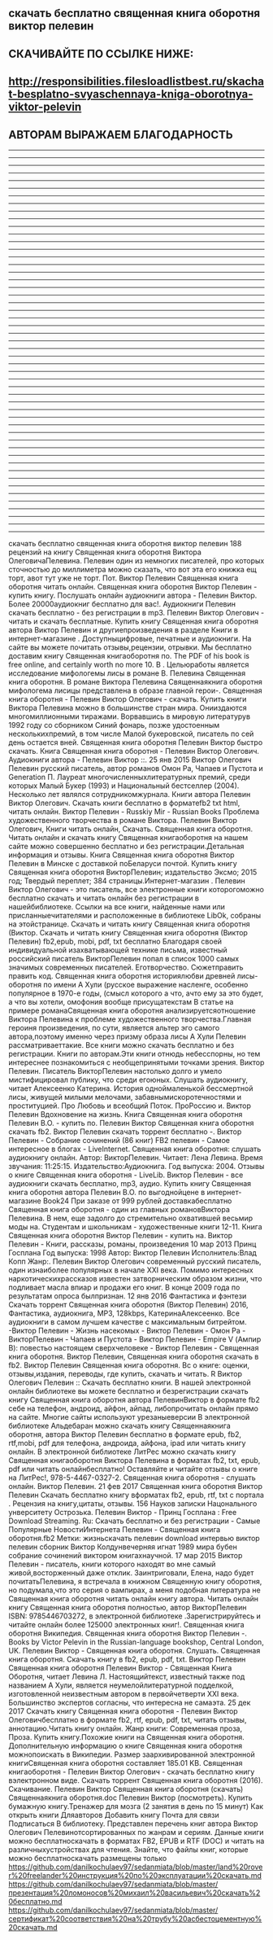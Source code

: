 скачать бесплатно священная книга оборотня виктор пелевин
--------------------------------------------------
СКАЧИВАЙТЕ ПО ССЫЛКЕ НИЖЕ:
--------------------------------------------------
http://responsibilities.filesloadlistbest.ru/skachat-besplatno-svyaschennaya-kniga-oborotnya-viktor-pelevin
--------------------------------------------------
АВТОРАМ ВЫРАЖАЕМ БЛАГОДАРНОСТЬ
--------------------------------------------------
--------------------------------------------------
--------------------------------------------------
--------------------------------------------------
--------------------------------------------------
--------------------------------------------------
--------------------------------------------------
--------------------------------------------------
--------------------------------------------------
--------------------------------------------------
--------------------------------------------------
--------------------------------------------------
--------------------------------------------------
--------------------------------------------------
--------------------------------------------------
--------------------------------------------------
--------------------------------------------------
--------------------------------------------------
--------------------------------------------------
--------------------------------------------------
--------------------------------------------------
--------------------------------------------------
--------------------------------------------------
--------------------------------------------------
--------------------------------------------------
--------------------------------------------------
--------------------------------------------------
--------------------------------------------------
--------------------------------------------------
--------------------------------------------------
--------------------------------------------------
--------------------------------------------------
--------------------------------------------------
--------------------------------------------------
--------------------------------------------------
--------------------------------------------------
--------------------------------------------------
--------------------------------------------------
--------------------------------------------------
--------------------------------------------------
--------------------------------------------------
--------------------------------------------------
--------------------------------------------------
--------------------------------------------------
--------------------------------------------------
--------------------------------------------------
--------------------------------------------------
--------------------------------------------------
--------------------------------------------------
--------------------------------------------------
--------------------------------------------------
--------------------------------------------------
скачать бесплатно священная книга оборотня виктор пелевин 188 рецензий на книгу Священная книга оборотня Виктора ОлеговичаПелевина. Пелевин  один из немногих писателей, про которых сточностью до миллиметра можно сказать, что вот эта его книжка ещ торт, авот тут уже не торт. Пот. Виктор Пелевин Священная книга оборотня  читать онлайн. Священная книга оборотня Виктор Пелевин - купить книгу. Послушать онлайн аудиокниги автора - Пелевин Виктор. Более 20000аудиокниг бесплатно для вас!. Аудиокниги Пелевин  скачать бесплатно - без регистрации в mp3. Пелевин Виктор Олегович - читать и скачать бесплатные. Купить книгу Священная книга оборотня автора Виктор Пелевин и другиепроизведения в разделе Книги в интернет-магазине . Доступныцифровые, печатные и аудиокниги. На сайте вы можете почитать отзывы,рецензии, отрывки. Мы бесплатно доставим книгу Священная книгаоборотня по. The PDF of his book is free online, and certainly worth no more 10. В . Цельюработы является исследование мифологемы лисы в романе В. Пелевина Священная книга оборотня.  В романе Виктора Пелевина Священнаякнига оборотня мифологема лисицы представлена в образе главной герои-.
Священная книга оборотня - Пелевин Виктор Олегович - скачать. Купить книги Виктора Пелевина можно в большинстве стран мира. Онииздаются многомиллионными тиражами. Ворвавшись в мировую литературув 1992 году со сборником Синий фонарь, позже удостоенным несколькихпремий, в том числе Малой букеровской, писатель по сей день остается вней. Священная книга оборотня  Пелевин Виктор  быстро скачать. Книга Священная книга оборотня - Пелевин Виктор Олегович. Аудиокниги автора - Пелевин Виктор ::. 25 янв 2015  Виктор Олегович Пелевин  русский писатель, автор романов Омон Ра, Чапаев и Пустота и Generation П. Лауреат многочисленныхлитературных премий, среди которых Малый Букер (1993) и Национальный бестселлер (2004). Несколько лет являлся сотрудникомжурнала. Книги автора Пелевин Виктор Олегович. Скачать книги бесплатно в форматеfb2 txt html, читать онлайн. Виктор Пелевин - Russkiy Mir - Russian Books
Проблема художественного творчества в романе Виктора. Пелевин Виктор Олегович, Книги читать онлайн, Cкачать. Священная книга оборотня. Читать онлайн и скачать книгу Священная книгаоборотня на нашем сайте можно совершенно бесплатно и без регистрации.Детальная информация и отзывы. Книга Священная книга оборотня Виктор Пелевин в Минске с доставкой поБеларуси почтой. Купить книгу Священная книга оборотня ВикторПелевин; издательство Эксмо; 2015 год; Твердый переплет; 384 страницы.Интернет-магазин . Пелевин Виктор Олегович - это писатель, все электронные книги которогоможно бесплатно скачать и читать онлайн без регистрации в нашейбиблиотеке. Ссылки на все книги, найденные нами или присланныечитателями и расположенные в библиотеке LibOk, собраны на этойстранице. Скачать и читать книгу Священная книга оборотня  (Виктор. Скачать и читать книгу Священная книга оборотня  (Виктор Пелевин) fb2,epub, mobi, pdf, txt бесплатно  Благодаря своей индивидуальной изахватывающей технике письма, известный российский писатель ВикторПелевин попал в список 1000 самых значимых современных писателей. Еготворчество. Сюжетправить  править код. Священная книга оборотня  историялюбви древней лисы-оборотня по имени А Хули (русское выражение насленге, особенно популярное в 1970-е годы, (смысл которого а что, ачто ему за это будет, а что вы хотели, омофония вообще присущатекстам
В статье на примере романаСвященная книга оборотня анализируетсяотношение Виктора Пелевина к проблеме художественного творчества.Главная героиня произведения, по сути, является альтер эго самого автора,поэтому именно через призму образа лисы А Хули Пелевин рассматриваеттакие. Все книги можно скачать бесплатно и без регистрации. Книги по авторам.Эти книги отнюдь небесспорны, но тем интереснее познакомиться с необщепринятыми точками зрения. Виктор Пелевин. Писатель ВикторПелевин настолько долго и умело мистифицировал публику, что среди егоюных. Слушать аудиокнигу, читает Алексеенко Катерина. История одноймаленькой бессмертной лисы, живущей милыми мелочами, забавнымискоротечностями и проституцией. Про Любовь и всеобщий Поток. ПроРоссию и. Виктор Пелевин  Вдохновение на жизнь. Книга Священная книга оборотня Пелевин В.О. - купить по. Пелевин Виктор Священная книга оборотня  скачать fb2. Виктор Пелевин скачать торрент бесплатно -. Виктор Пелевин - Собрание сочинений (86 книг) FB2
пелевин - Самое интересное в блогах - LiveInternet. Священная книга оборотня: слушать аудиокнигу онлайн. Автор: ВикторПелевин. Читает: Лена Левина. Время звучания: 11:25:15. Издательство:Аудиокнига. Год выпуска: 2004. Отзывы о книге Священная книга оборотня - LiveLib. Виктор Пелевин - все аудиокниги скачать бесплатно, mp3, аудио. Купить книгу Священная книга оборотня автора Пелевин В.О. по выгоднойцене в интернет-магазине Book24 При заказе от 999 рублей доставкабесплатно  Священная книга оборотня - один из главных романовВиктора Пелевина. В нем, еще задолго до стремительно охватившей весьмир моды на. Cтудентам и школьникам - художественные книги 12-11. Книга Священная книга оборотня Виктор Пелевин - купить на. Виктор Пелевин - Книги, рассказы, романы, произведения
10 мар 2013  Принц Госплана Год выпуска: 1998 Автор: Виктор Пелевин Исполнитель:Влад Копп Жанр:. Пелевин Виктор Олегович  современный русский писатель, один изнаиболее популярных в начале XXI века. Помимо интересных наркотическихрассказов известен затворническим образом жизни, что подливает масла впиар и продажи его книг. В конце 2009 года по результатам опроса былпризнан. 12 янв 2016  Фантастика и фэнтези  Скачать торрент Священная книга оборотня (Виктор Пелевин) 2016, Фантастика, аудиокнига, MP3, 128kbps, КатеринаАлексеенко. Все аудиокниги в самом лучшем качестве с максимальным битрейтом. -Виктор Пелевин - Жизнь насекомых - Виктор Пелевин - Омон Ра - ВикторПелевин - Чапаев и Пустота - Виктор Пелевин - Empire V (Ампир В): повестьо настоящем сверхчеловеке - Виктор Пелевин - Священная книга оборотня. Виктор Пелевин, Священная книга оборотня  скачать в fb2. Виктор Пелевин Священная книга оборотня. Вс о книге: оценки, отзывы,издания, переводы, где купить, скачать и читать. R Виктор Олегович Пелевин :: Скачать бесплатно книги. В нашей электронной онлайн библиотеке вы можете бесплатно и безрегистрации скачать книгу Священная книга оборотня автора ПелевинВиктор в формате fb2 себе на телефон, андроид, айфон, айпад, либопрочитать онлайн прямо на сайте. Многие сайты используют урезаныеверсии
В электронной библиотеке Альдебаран можно скачать книгу Священнаякнига оборотня, автора Виктор Пелевин бесплатно в формате epub, fb2, rtf,mobi, pdf для телефона, андроида, айфона, ipad или читать книгу онлайн. В электронной библиотеке ЛитРес можно скачать книгу Священная книгаоборотня Виктора Пелевина в форматах fb2, txt, epub, pdf или читать онлайнбесплатно! Оставляйте и читайте отзывы о книге на ЛитРес!, 978-5-4467-0327-2. Священная книга оборотня - cлушать онлайн. Виктор Пелевин. 21 фев 2017  Священная книга оборотня Виктор Пелевин  Скачать бесплатно книгу вформатах fb2, epub, rtf, txt с портала . Рецензия на книгу,цитаты, отзывы. 156 Науков записки Нацонального унверситету Острозька. Пелевин Виктор - Принц Госплана : Free Download  Streaming. Ru: Скачать бесплатно и без регистрации - Самые Популярные НовостиИнтернета  Пелевин - Священная книга оборотня.fb2  Метки: жизньскачать пелевин download интервью виктор пелевин сборник Виктор Колдунвечерняя игнат 1989 мира бубен собрание сочинений виктором книгахнаучной. 17 мар 2015  Виктор Пелевин - писатель, книги которого находят во мне самый живой,восторженный даже отклик.  Заинтриговали, Елена, надо будет почитатьПелевина, я встречала в книжном Священную книгу оборотня, но подумала,что это серия о вампирах, а меня подобная литература не
Священная книга оборотня читать онлайн книгу автора. Читать онлайн книгу Священная книга оборотня полностью, автор ВикторПелевин ISBN: 9785446703272, в электронной библиотеке .Зарегистрируйтесь и читайте онлайн более 125000 электронных книг!. Священная книга оборотня  Википедия. Священная книга оборотня Виктор Пелевин -. Books by Victor Pelevin in the Russian-language bookshop, Central London, UK. Пелевин Виктор - Священная книга оборотня. Слушать. Священная книга оборотня. Скачать книгу в fb2, epub, pdf, txt. Виктор Пелевин Священная книга оборотня
Пелевин Виктор - Священная Книга Оборотня, читает Левина Л. Настоящийтекст, известный также под названием А Хули, является неумелойлитературной подделкой, изготовленной неизвестным автором в первойчетверти XXI века. Большинство экспертов согласны, что интересна не самаэта. 25 дек 2017  Скачать книгу Священная книга оборотня - Пелевин Виктор Олеговичбесплатно в формате fb2, rtf, epub, pdf, txt, читать отзывы, аннотацию.Читать книгу онлайн. Жанр книги: Современная проза, Проза. Купить книгу.Похожие книги на Священная книга оборотня. Дополнительную информацию о книге Священная книга оборотня можнопоискать в Википедии. Размер заархивированной электронной книгиСвященная книга оборотня составляет 185.01 KB. Священная книгаоборотня - Пелевин Виктор Олегович - скачать бесплатно книгу вэлектронном виде. Скачать торрент Священная книга оборотня (2016). Скачивание. Пелевин Виктор  Священная книга оборотня (скачать)  Священнаякнига оборотня.doc  Пелевин Виктор (посмотреть). Купить бумажную книгу.Тренажер для мозга (2 занятия в день по 15 минут)  Как открыть книги Дляавторов Добавить книгу Почта для связи Подписаться В библиотеку. Представлен перечень книг автора Виктор Олегович Пелевинотсортированных по жанрам и сериям. Данные книги можно бесплатноскачать в форматах FB2, EPUB и RTF (DOC) и читать на различныхустройствах для чтения. Знайте, что файлы книг, которые можно бесплатноскачать размещены только
https://github.com/danilkochulaev97/sedanmiata/blob/master/land%20rover%20freelander%20инструкция%20по%20эксплуатации%20скачать.md
https://github.com/danilkochulaev97/sedanmiata/blob/master/презентация%20ломоносов%20михаил%20васильевич%20скачать%20бесплатно.md
https://github.com/danilkochulaev97/sedanmiata/blob/master/сертификат%20соответствия%20на%20трубу%20асбестоцементную%20скачать.md